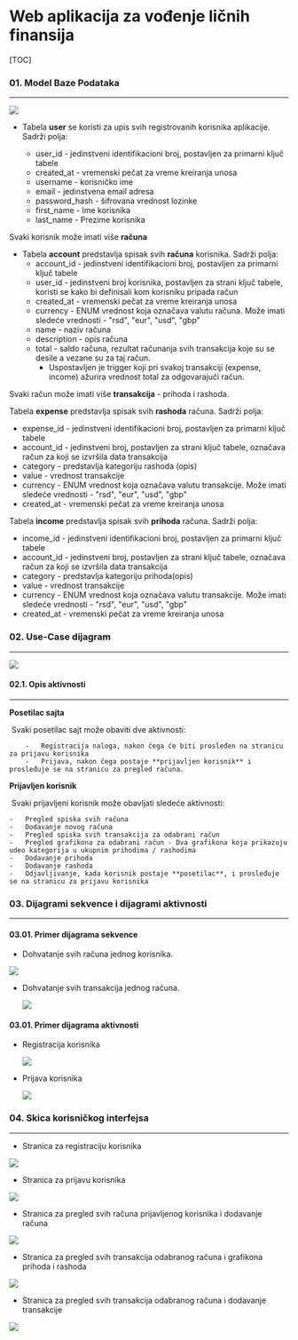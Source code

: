 

# Web aplikacija za vođenje ličnih finansija



[TOC]



### 01. Model Baze Podataka

---



![](https://github.com/btzzar/personal_finance_web_app/blob/master/02-resources/db%20model/db_sketch_final.jpg?raw=true)

- Tabela **user** se koristi za upis svih registrovanih korisnika aplikacije. Sadrži polja:

  - user_id 		       - jedinstveni identifikacioni broj, postavljen za primarni ključ tabele
  - created_at          - vremenski pečat za vreme kreiranja unosa
  - username           - korisničko ime 
  - email                   - jedinstvena email adresa
  - password_hash - šifrovana vrednost lozinke
  - first_name          - Ime korisnika
  - last_name           - Prezime korisnika

  

Svaki korisnik može imati više **računa**



- Tabela **account** predstavlja spisak svih **računa** korisnika. Sadrži polja:
  - account_id       - jedinstveni identifikacioni broj, postavljen za primarni ključ tabele
  - user_id 		     - jedinstveni broj korisnika, postavljen za strani ključ tabele, koristi se kako bi definisali kom korisniku pripada račun
  - created_at         - vremenski pečat za vreme kreiranja unosa
  - currency            - ENUM vrednost koja označava valutu računa. Može imati sledeće vrednosti - "rsd", "eur", "usd", "gbp"
  - name                  - naziv računa
  - description         - opis računa
  - total                      - saldo računa, rezultat računanja svih transakcija koje su se desile a vezane su za taj račun. 
    - Uspostavljen je trigger koji pri svakoj transakciji (expense, income) ažurira vrednost total za odgovarajući račun. 



Svaki račun može imati više **transakcija** - prihoda i rashoda. 



Tabela **expense** predstavlja spisak svih **rashoda** računa. Sadrži polja:

- expense_id       - jedinstveni identifikacioni broj, postavljen za primarni ključ tabele
- account_id       - jedinstveni broj, postavljen za strani ključ tabele, označava račun za koji se izvršila data transakcija
- category           - predstavlja kategoriju rashoda (opis)
- value                 - vrednost transakcije
- currency            - ENUM vrednost koja označava valutu transakcije. Može imati sledeće vrednosti - "rsd", "eur", "usd", "gbp"
- created_at          - vremenski pečat za vreme kreiranja unosa



Tabela **income** predstavlja spisak svih **prihoda** računa. Sadrži polja:

- income_id       - jedinstveni identifikacioni broj, postavljen za primarni ključ tabele
- account_id       - jedinstveni broj, postavljen za strani ključ tabele, označava račun za koji se izvršila data transakcija
- category           - predstavlja kategoriju prihoda(opis)
- value                 - vrednost transakcije
- currency            - ENUM vrednost koja označava valutu transakcije. Može imati sledeće vrednosti - "rsd", "eur", "usd", "gbp"
- created_at          - vremenski pečat za vreme kreiranja unosa





### 02. Use-Case dijagram

---

![](https://github.com/btzzar/personal_finance_web_app/blob/master/02-resources/diagrams/Use-Case%20diagram.png?raw=true)



#### 02.1. Opis aktivnosti

---

**Posetilac sajta**

​	Svaki posetilac sajt može obaviti dve aktivnosti:

		-	Registracija naloga, nakon čega će biti prosleđen na stranicu za prijavu korisnika 
		-	Prijava, nakon čega postaje **prijavljen korisnik** i prosleđuje se na stranicu za pregled računa.



**Prijavljen korisnik**

​	Svaki prijavljeni korisnik može obavljati sledeće aktivnosti:

	-	Pregled spiska svih računa
	-	Dodavanje novog računa
	-	Pregled spiska svih transakcija za odabrani račun
	-	Pregled grafikona za odabrani račun - Dva grafikona koja prikazuju udeo kategorija u ukupnim prihodima / rashodima
	-	Dodavanje prihoda 
	-	Dodavanje rashoda
	-	Odjavljivanje, kada korisnik postaje **posetilac**, i prosleđuje se na stranicu za prijavu korisnika





### 03. Dijagrami sekvence i dijagrami aktivnosti

---

#### 03.01. Primer dijagrama sekvence



- Dohvatanje svih računa jednog korisnika.

![](https://github.com/btzzar/personal_finance_web_app/blob/master/02-resources/diagrams/seq-user-acc.png?raw=true)





- Dohvatanje svih transakcija jednog računa.

  ![](https://github.com/btzzar/personal_finance_web_app/blob/master/02-resources/diagrams/seqDiag-transactions.png?raw=true)





#### 03.01. Primer dijagrama aktivnosti



- Registracija korisnika

  ![](https://github.com/btzzar/personal_finance_web_app/blob/master/02-resources/diagrams/activity-reg.png?raw=true)

  



- Prijava korisnika

  ![](https://github.com/btzzar/personal_finance_web_app/blob/master/02-resources/diagrams/activity-log.png?raw=true)





### 04. Skica korisničkog interfejsa

---



- Stranica za registraciju korisnika

  

![](https://github.com/btzzar/personal_finance_web_app/blob/master/02-resources/design%20mockup/Register-mockup.png?raw=true)





- Stranica za prijavu korisnika

  

![](https://github.com/btzzar/personal_finance_web_app/blob/master/02-resources/design%20mockup/Login-mockup.png?raw=true)

- Stranica za pregled svih računa prijavljenog korisnika i dodavanje računa

  

![](https://github.com/btzzar/personal_finance_web_app/blob/master/02-resources/design%20mockup/accounts-mockup.png?raw=true)



- Stranica za pregled svih transakcija odabranog računa i grafikona prihoda i rashoda

  

![](https://github.com/btzzar/personal_finance_web_app/blob/master/02-resources/design%20mockup/show-transactions.png?raw=true)





- Stranica za pregled svih transakcija odabranog računa i dodavanje transakcije

  

![](https://github.com/btzzar/personal_finance_web_app/blob/master/02-resources/design%20mockup/add-transaction.png?raw=true)